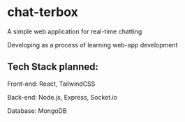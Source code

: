 # chat-terbox

A simple web application for real-time chatting

Developing as a process of learning web-app development

## Tech Stack planned:

Front-end: React, TailwindCSS

Back-end: Node.js, Express, Socket.io

Database: MongoDB